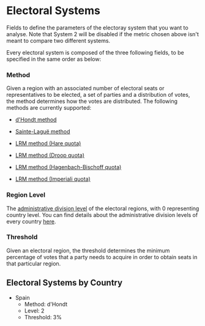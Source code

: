 # Electoral Systems

Fields to define the parameters of the electoray system that you want to
analyse.
Note that System 2 will be disabled if the metric chosen above isn't meant to
compare two different systems.

Every electoral system is composed of the three following fields, to be
specified in the same order as below:

### Method

Given a region with an associated number of electoral seats or representatives
to be elected, a set of parties and a distribution of votes, the method
determines how the votes are distributed.
The following methods are currently supported:

- [d'Hondt method](https://en.wikipedia.org/wiki/D%27Hondt_method)

- [Sainte-Laguë method](https://en.wikipedia.org/wiki/Webster/Sainte-Lagu%C3%AB_method)

- [LRM method (Hare quota)](https://en.wikipedia.org/wiki/Hare_quota)

- [LRM method (Droop quota)](https://en.wikipedia.org/wiki/Droop_quota)

- [LRM method (Hagenbach-Bischoff quota)](https://en.wikipedia.org/wiki/Hagenbach-Bischoff_quota)

- [LRM method (Imperiali quota)](https://en.wikipedia.org/wiki/Imperiali_quota)


### Region Level

The [administrative division level](https://en.wikipedia.org/wiki/Administrative_division)
of the electoral regions, with 0 representing country level.
You can find details about the administrative division levels of every country
[here](https://en.wikipedia.org/wiki/List_of_administrative_divisions_by_country).


### Threshold

Given an electoral region, the threshold determines the minimum percentage of
votes that a party needs to acquire in order to obtain seats in that particular
region.


## Electoral Systems by Country

- Spain
  - Method: d'Hondt
  - Level: 2
  - Threshold: 3%
